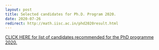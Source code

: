 ```yaml
---
layout: post
title: Selected candidates for Ph.D. Program 2020.
date: 2020-07-26
redirect: http://math.iisc.ac.in/phd2020result.html
---
```


[CLICK HERE for list of candidates recommended for the PhD programme 2020.](http://math.iisc.ac.in/phd2020result.html)
